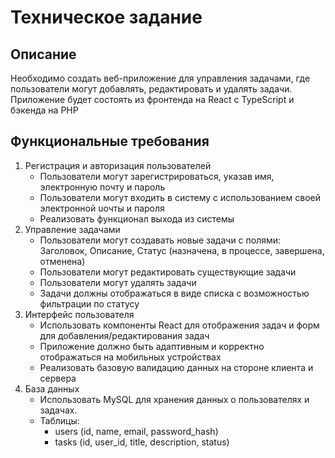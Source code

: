 # Техническое задание

## Описание
Необходимо создать веб-приложение для управления задачами, где пользователи
могут добавлять, редактировать и удалять задачи. Приложение будет состоять из
фронтенда на React с TypeScript и бэкенда на PHP

## Функциональные требования
1. Регистрация и авторизация пользователей
    * Пользователи могут зарегистрироваться, указав имя, электронную почту и пароль
    * Пользователи могут входить в систему с использованием своей электронной
uочты и пароля
    * Реализовать функционал выхода из системы
2. Управление задачами
    * Пользователи могут создавать новые задачи с полями: Заголовок, Описание,
    Статус (назначена, в процессе, завершена, отменена)
    * Пользователи могут редактировать существующие задачи
    * Пользователи могут удалять задачи
    * Задачи должны отображаться в виде списка с возможностью фильтрации по
    статусу
3. Интерфейс пользователя
    * Использовать компоненты React для отображения задач и форм для
    добавления/редактирования задач
    * Приложение должно быть адаптивным и корректно отображаться на мобильных
    устройствах
    * Реализовать базовую валидацию данных на стороне клиента и сервера
4. База данных
    * Использовать MySQL для хранения данных о пользователях и задачах.
    * Таблицы:
        * users (id, name, email, password_hash)
        * tasks (id, user_id, title, description, status)

